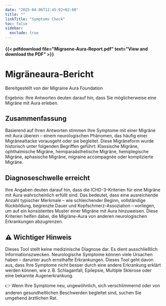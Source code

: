 ```yaml
---
date: "2025-04-06T12:45:02+02:00"
title: ""
linkTitle: "Symptoms Check"
toc: false
sidebar:
  exclude: true
---
```



#### {{< pdfdownload file="Migraene-Aura-Report.pdf" text="View and download the PDF" >}}

# Migräneaura-Bericht

Bereitgestellt von der Migraine Aura Foundation

Ergebnis: Ihre Antworten deuten darauf hin, dass Sie möglicherweise eine Migräne mit Aura erleben.

## Zusammenfassung
Basierend auf Ihren Antworten stimmen Ihre Symptome mit einer Migräne mit Aura überein – einem neurologischen Phänomen, das häufig einer Migräneattacke vorausgeht oder sie begleitet.
Diese Migräneform wurde historisch unter folgenden Begriffen geführt:
Klassische Migräne, ophthalmische Migräne, hemiparaästhetische Migräne, hemiplegische Migräne, aphasische Migräne, migraine accompagnée oder komplizierte Migräne.

## Diagnoseschwelle erreicht
Ihre Angaben deuten darauf hin, dass die ICHD-3-Kriterien für eine Migräne mit Aura wahrscheinlich erfüllt sind.
Das bedeutet, dass eine ausreichende Anzahl typischer Merkmale – wie schleichender Beginn, vollständige Rückbildung, begrenzte Dauer und Kopfschmerz-Assoziation – vorliegen, um auf ein konsistentes Muster einer Migräne mit Aura hinzuweisen.
Diese Kriterien helfen dabei, die Migräne-Aura von anderen neurologischen Erkrankungen abzugrenzen.

## ⚠️ Wichtiger Hinweis
Dieses Tool stellt keine medizinische Diagnose dar. Es dient ausschließlich Informationszwecken.
Neurologische Symptome können viele Ursachen haben – darunter auch ernsthafte Erkrankungen. Dieses Tool geht davon aus, dass Ihre Symptome nicht besser durch eine andere Erkrankung erklärt werden können, wie z. B. Schlaganfall, Epilepsie, Multiple Sklerose oder eine bekannte Augenerkrankung.

👉 Wenn Ihre Symptome neu, ungewöhnlich, sich verschlimmernd oder von anderen gesundheitlichen Beschwerden begleitet sind, suchen Sie umgehend ärztlichen Rat.
